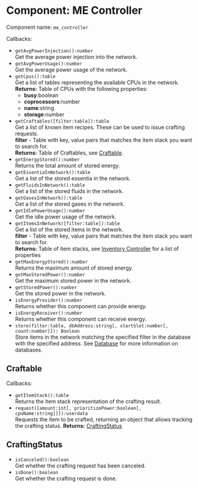# Component: ME Controller

Component name: `me_controller`

Callbacks:

* `getAvgPowerInjection():number`  
  Get the average power injection into the network.
* `getAvgPowerUsage():number`  
  Get the average power usage of the network.
* `getCpus():table`  
  Get a list of tables representing the available CPUs in the network.  
  **Returns:** Table of CPUs with the following properties:
  * **busy**:boolean
  * **coprocessors**:number
  * **name**:string
  * **storage**:number
* `getCraftables([filter:table]):table`  
  Get a list of known item recipes. These can be used to issue crafting requests.  
  **filter** - Table with key, value pairs that matches the item stack you want to search for.  
  **Returns:** Table of Craftables, see [Craftable](#craftable). 
* `getEnergyStored():number`  
  Returns the total amount of stored energy.
* `getEssentiaInNetwork():table`  
  Get a list of the stored essentia in the network.
* `getFluidsInNetwork():table`  
  Get a list of the stored fluids in the network.
* `getGasesInNetwork():table`  
  Get a list of the stored gases in the network.
* `getIdlePowerUsage():number`  
  Get the idle power usage of the network.
* `getItemsInNetwork([filter:table]):table`  
  Get a list of the stored items in the network.  
  **filter** - Table with key, value pairs that matches the item stack you want to search for.  
  **Returns:** Table of item stacks, see [Inventory Controller] for a list of properties
* `getMaxEnergyStored():number`  
  Returns the maximum amount of stored energy.
* `getMaxStoredPower():number`  
  Get the maximum stored power in the network.
* `getStoredPower():number`  
  Get the stored power in the network. 
* `isEnergyProvider():number`  
  Returns whether this component can provide energy.
* `isEnergyReceiver():number`  
  Returns whether this component can receive energy.
* `store(filter:table, dbAddress:string[, startSlot:number[, count:number]]): Boolean`  
  Store items in the network matching the specified filter in the database with the specified address.
  See [Database] for more information on databases.

## Craftable

Callbacks:

* `getItemStack():table`  
  Returns the item stack representation of the crafting result.
* `request([amount:int[, prioritizePower:boolean[, cpuName:string]]]):userdata`  
  Requests the item to be crafted, returning an object that allows tracking the crafting status.
  **Returns:** [CraftingStatus](#craftingstatus)

## CraftingStatus

* `isCanceled():boolean`  
  Get whether the crafting request has been canceled.
* `isDone():boolean`  
  Get whether the crafting request is done.

[Inventory Controller]: http://ocdoc.cil.li/component:inventory_controller
[Database]: http://ocdoc.cil.li/component:database
